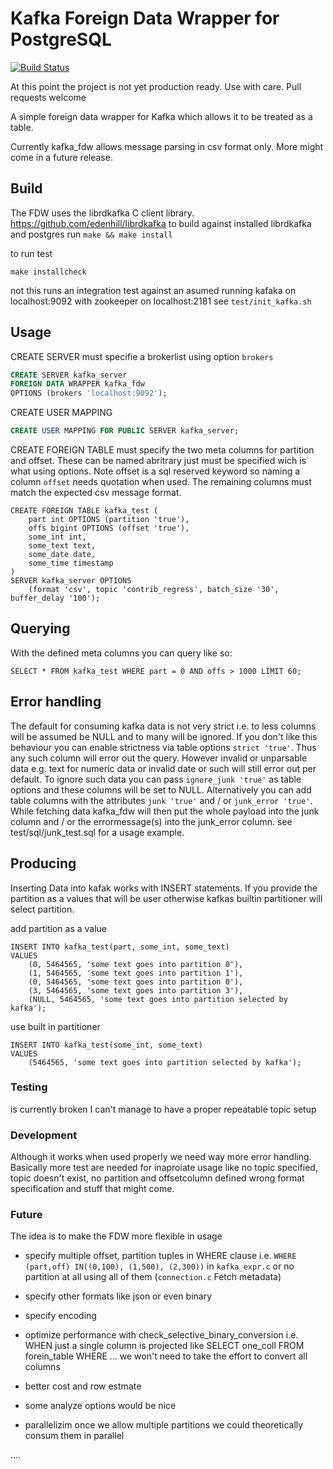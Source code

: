 # Kafka Foreign Data Wrapper for PostgreSQL

[![Build Status](https://travis-ci.org/adjust/kafka_fdw.svg?branch=master)](https://travis-ci.org/adjust/kafka_fdw)

At this point the project is not yet production ready.
Use with care. Pull requests welcome


A simple  foreign data wrapper for Kafka which allows it to be treated as
a table.

Currently kafka_fdw allows message parsing in csv format only.
More might come in a future release.


## Build

The FDW uses the librdkafka C client library. https://github.com/edenhill/librdkafka
to build against installed librdkafka and postgres run
`make && make install`

to run test

`make installcheck`

not this runs an integration test against an asumed running
kafaka on localhost:9092 with zookeeper on  localhost:2181
see `test/init_kafka.sh`


## Usage

CREATE SERVER must specifie a brokerlist using option `brokers`
```SQL
CREATE SERVER kafka_server
FOREIGN DATA WRAPPER kafka_fdw
OPTIONS (brokers 'localhost:9092');
```

CREATE USER MAPPING
```SQL
CREATE USER MAPPING FOR PUBLIC SERVER kafka_server;
```

CREATE FOREIGN TABLE
must specify the two meta columns for partition and offset.
These can be named abritrary just must be specified wich is what using options.
Note offset is a sql reserved keyword so naming a column `offset` needs quotation
when used.
The remaining columns must match the expected csv message format.

```
CREATE FOREIGN TABLE kafka_test (
    part int OPTIONS (partition 'true'),
    offs bigint OPTIONS (offset 'true'),
    some_int int,
    some_text text,
    some_date date,
    some_time timestamp
)
SERVER kafka_server OPTIONS
    (format 'csv', topic 'contrib_regress', batch_size '30', buffer_delay '100');
```

## Querying

With the defined meta columns you can query like so:

```
SELECT * FROM kafka_test WHERE part = 0 AND offs > 1000 LIMIT 60;
```

## Error handling

The default for consuming kafka data is not very strict i.e. to less columns
will be assumed be NULL and to many will be ignored.
If you don't like this behaviour you can enable strictness via table options
`strict 'true'`. Thus any such column will error out the query.
However invalid or unparsable data e.g. text for numeric data or invalid date
or such will still error out per default. To ignore such data you can pass
`ignore_junk 'true'` as table options and these columns will be set to NULL.
Alternatively you can add table columns with the attributes
`junk 'true'` and / or `junk_error 'true'`. While fetching data kafka_fdw
will then put the whole payload into the junk column and / or the errormessage(s)
into the junk_error column.
see test/sql/junk_test.sql for a usage example.


## Producing

Inserting Data into kafak works with INSERT statements. If you provide the partition
as a values that will be user otherwise kafkas builtin partitioner will select partition.


add partition as a value

```
INSERT INTO kafka_test(part, some_int, some_text)
VALUES
    (0, 5464565, 'some text goes into partition 0'),
    (1, 5464565, 'some text goes into partition 1'),
    (0, 5464565, 'some text goes into partition 0'),
    (3, 5464565, 'some text goes into partition 3'),
    (NULL, 5464565, 'some text goes into partition selected by kafka');
```
use built in partitioner

```
INSERT INTO kafka_test(some_int, some_text)
VALUES
    (5464565, 'some text goes into partition selected by kafka');
```

### Testing

is currently broken I can't manage to have a proper repeatable topic setup

### Development

Although it works when used properly we need way more error handling.
Basically more test are needed for inaproiate usage like
no topic specified, topic doesn't exist, no partition and offsetcolumn defined
wrong format specification and stuff that might come.

### Future

The idea is to make the FDW more flexible in usage

* specify multiple offset, partition tuples in WHERE clause
    i.e. `WHERE (part,off) IN((0,100), (1,500), (2,300))`
    in `kafka_expr.c`
    or no partition at all using all of them
    (`connection.c` Fetch metadata)

* specify other formats like json or even binary

* specify encoding

* optimize performance with check_selective_binary_conversion
    i.e. WHEN just a single column is projected like
        SELECT one_coll FROM forein_table WHERE ...
    we won't need to take the effort to convert all columns

* better cost and row estmate

* some analyze options would be nice

* parallelizim
    once we allow multiple partitions we could theoretically consum them
    in parallel

....



